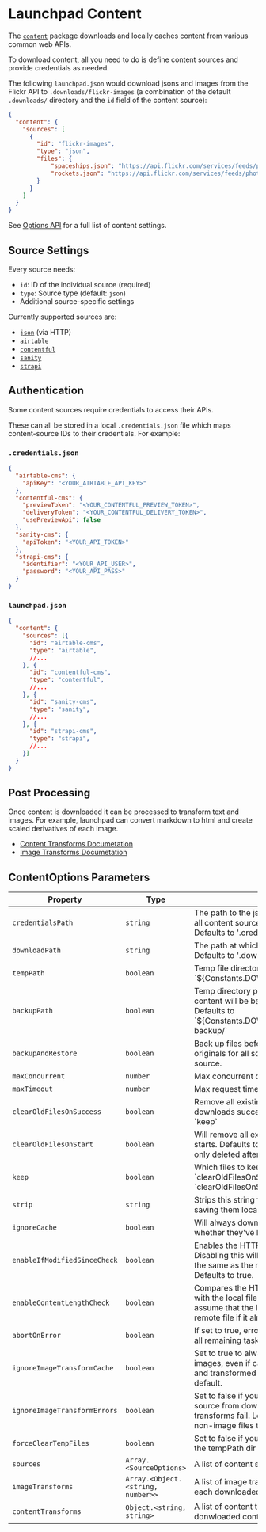 # Launchpad Content

The [`content`](/packages/content) package downloads and locally caches content from various common web APIs.

To download content, all you need to do is define content sources and provide credentials as needed.

The following `launchpad.json` would download jsons and images from the Flickr API to `.downloads/flickr-images` (a combination of the default `.downloads/` directory and the `id` field of the content source):

```json
{
  "content": {
    "sources": [
      {
        "id": "flickr-images",
        "type": "json",
        "files": {
            "spaceships.json": "https://api.flickr.com/services/feeds/photos_public.gne?format=json&nojsoncallback=1&tags=spaceship",
            "rockets.json": "https://api.flickr.com/services/feeds/photos_public.gne?format=json&nojsoncallback=1&tags=rocket"
        }
      }
    ]
  }
}
```

See [Options API](#options-api) for a full list of content settings.

## Source Settings

Every source needs:

- `id`: ID of the individual source (required)
- `type`: Source type (default: `json`)
- Additional source-specific settings

Currently supported sources are:

- [`json`](docs/json.md) (via HTTP)
- [`airtable`](docs/airtable.md)
- [`contentful`](docs/contentful.md)
- [`sanity`](docs/sanity.md)
- [`strapi`](docs/strapi.md)

## Authentication

Some content sources require credentials to access their APIs.

These can all be stored in a local `.credentials.json` file which maps content-source IDs to their credentials. For example:

### `.credentials.json`

```json
{
  "airtable-cms": {
    "apiKey": "<YOUR_AIRTABLE_API_KEY>"
  },
  "contentful-cms": {
    "previewToken": "<YOUR_CONTENTFUL_PREVIEW_TOKEN>",
    "deliveryToken": "<YOUR_CONTENTFUL_DELIVERY_TOKEN>",
    "usePreviewApi": false
  },
  "sanity-cms": {
    "apiToken": "<YOUR_API_TOKEN>"
  },
  "strapi-cms": {
    "identifier": "<YOUR_API_USER>",
    "password": "<YOUR_API_PASS>"
  }
}
```

### `launchpad.json`

```json
{
  "content": {
    "sources": [{
      "id": "airtable-cms",
      "type": "airtable",
      //...
    }, {
      "id": "contentful-cms",
      "type": "contentful",
      //...
    }, {
      "id": "sanity-cms",
      "type": "sanity",
      //...
    }, {
      "id": "strapi-cms",
      "type": "strapi",
      //...
    }]
  }
}
```

## Post Processing

Once content is downloaded it can be processed to transform text and images. For example, launchpad can convert markdown to html and create scaled derivatives of each image.

- [Content Transforms Documetation](docs/content-transforms.md)
- [Image Transforms Documetation](docs/image-transforms.md)


## ContentOptions Parameters
| Property | Type | Description |
| - | - | - |
| <a name="module_launchpad-content/content-options.ContentOptions+credentialsPath">`credentialsPath`</a> |  <code>string</code>| The path to the json containing credentials for all content sources.<br>Defaults to &#x27;.credentials.json&#x27; |
| <a name="module_launchpad-content/content-options.ContentOptions+downloadPath">`downloadPath`</a> |  <code>string</code>| The path at which to store all downloaded files. Defaults to &#x27;.downloads/&#x27; |
| <a name="module_launchpad-content/content-options.ContentOptions+tempPath">`tempPath`</a> |  <code>boolean</code>| Temp file directory path. Defaults to &#x60;${Constants.DOWNLOAD_PATH_TOKEN}/.tmp/&#x60; |
| <a name="module_launchpad-content/content-options.ContentOptions+backupPath">`backupPath`</a> |  <code>boolean</code>| Temp directory path where all downloaded content will be backed up before removal. Defaults to &#x60;${Constants.DOWNLOAD_PATH_TOKEN}/.tmp-backup/&#x60; |
| <a name="module_launchpad-content/content-options.ContentOptions+backupAndRestore">`backupAndRestore`</a> |  <code>boolean</code>| Back up files before downloading and restore originals for all sources on failure of any single source. |
| <a name="module_launchpad-content/content-options.ContentOptions+maxConcurrent">`maxConcurrent`</a> |  <code>number</code>| Max concurrent downloads. |
| <a name="module_launchpad-content/content-options.ContentOptions+maxTimeout">`maxTimeout`</a> |  <code>number</code>| Max request timeout in ms. |
| <a name="module_launchpad-content/content-options.ContentOptions+clearOldFilesOnSuccess">`clearOldFilesOnSuccess`</a> |  <code>boolean</code>| Remove all existing files in dest dir when downloads succeed. Ignores files that match &#x60;keep&#x60; |
| <a name="module_launchpad-content/content-options.ContentOptions+clearOldFilesOnStart">`clearOldFilesOnStart`</a> |  <code>boolean</code>| Will remove all existing files _before_ downloads starts. Defaults to false so that existing files are only deleted after a download success. |
| <a name="module_launchpad-content/content-options.ContentOptions+keep">`keep`</a> |  <code>boolean</code>| Which files to keep in &#x60;dest&#x60; if &#x60;clearOldFilesOnSuccess&#x60; or &#x60;clearOldFilesOnStart&#x60; are &#x60;true&#x60;. E.g. &#x27;*.json|*.csv|*.xml|*.git*&#x27; |
| <a name="module_launchpad-content/content-options.ContentOptions+strip">`strip`</a> |  <code>string</code>| Strips this string from all media file paths when saving them locally |
| <a name="module_launchpad-content/content-options.ContentOptions+ignoreCache">`ignoreCache`</a> |  <code>boolean</code>| Will always download files regardless of whether they&#x27;ve been cached |
| <a name="module_launchpad-content/content-options.ContentOptions+enableIfModifiedSinceCheck">`enableIfModifiedSinceCheck`</a> |  <code>boolean</code>| Enables the HTTP if-modified-since check. Disabling this will assume that the local file is the same as the remote file if it already exists. Defaults to true. |
| <a name="module_launchpad-content/content-options.ContentOptions+enableContentLengthCheck">`enableContentLengthCheck`</a> |  <code>boolean</code>| Compares the HTTP header content-length with the local file size. Disabling this will assume that the local file is the same as the remote file if it already exists. Defaults to true. |
| <a name="module_launchpad-content/content-options.ContentOptions+abortOnError">`abortOnError`</a> |  <code>boolean</code>| If set to true, errors will cause syncing to abort all remaining tasks immediately |
| <a name="module_launchpad-content/content-options.ContentOptions+ignoreImageTransformCache">`ignoreImageTransformCache`</a> |  <code>boolean</code>| Set to true to always re-generate transformed images, even if cached versions of the original and transformed image already exist. Off by default. |
| <a name="module_launchpad-content/content-options.ContentOptions+ignoreImageTransformErrors">`ignoreImageTransformErrors`</a> |  <code>boolean</code>| Set to false if you want to abort a content source from downloading if any of the image transforms fail. Leaving this to true will allow for non-image files to fail quietly. |
| <a name="module_launchpad-content/content-options.ContentOptions+forceClearTempFiles">`forceClearTempFiles`</a> |  <code>boolean</code>| Set to false if you want to keep all contents of the tempPath dir before downloading |
| <a name="module_launchpad-content/content-options.ContentOptions+sources">`sources`</a> |  <code>Array.&lt;SourceOptions&gt;</code>| A list of content source options |
| <a name="module_launchpad-content/content-options.ContentOptions+imageTransforms">`imageTransforms`</a> |  <code>Array.&lt;Object.&lt;string, number&gt;&gt;</code>| A list of image transforms to apply to a copy of each downloaded image |
| <a name="module_launchpad-content/content-options.ContentOptions+contentTransforms">`contentTransforms`</a> |  <code>Object.&lt;string, string&gt;</code>| A list of content transforms to apply to all donwloaded content |

